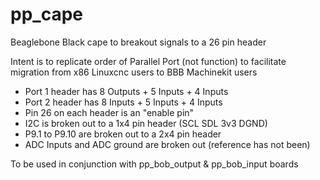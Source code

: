 # pp_cape

Beaglebone Black cape to breakout signals to a 26 pin header

Intent is to replicate order of Parallel Port (not function)
to facilitate migration from x86 Linuxcnc users to BBB Machinekit
users

  * Port 1 header has 8 Outputs + 5 Inputs + 4 Inputs
  * Port 2 header has 8 Inputs + 5 Inputs + 4 Inputs
  * Pin 26 on each header is an "enable pin"
  * I2C is broken out to a 1x4 pin header (SCL SDL 3v3 DGND)
  * P9.1 to P9.10 are broken out to a 2x4 pin header
  * ADC Inputs and ADC ground are broken out (reference has not been)

To be used in conjunction with pp_bob_output & pp_bob_input boards

[logo]: https://github.com/ozzyrob/pp_cape/blob/master/pp_cape.jpg
